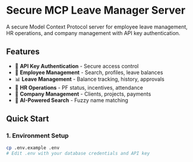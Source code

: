 # Secure MCP Leave Manager Server

A secure Model Context Protocol server for employee leave management, HR operations, and company management with API key authentication.

## Features

- 🔐 **API Key Authentication** - Secure access control
- 👥 **Employee Management** - Search, profiles, leave balances
- 📊 **Leave Management** - Balance tracking, history, approvals
- 💼 **HR Operations** - PF status, incentives, attendance
- 🏢 **Company Management** - Clients, projects, payments
- 🤖 **AI-Powered Search** - Fuzzy name matching

## Quick Start

### 1. Environment Setup

```bash
cp .env.example .env
# Edit .env with your database credentials and API key